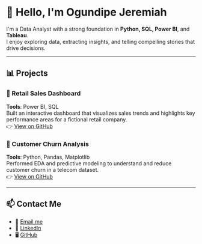 # 👋 Hello, I'm Ogundipe Jeremiah

I'm a Data Analyst with a strong foundation in **Python, SQL, Power BI**, and **Tableau**.  
I enjoy exploring data, extracting insights, and telling compelling stories that drive decisions.

---

## 📊 Projects

### 🧾 Retail Sales Dashboard  
**Tools**: Power BI, SQL  
Built an interactive dashboard that visualizes sales trends and highlights key performance areas for a fictional retail company.  
👉 [View on GitHub](https://github.com/ogundipejeremiah/retail-sales-dashboard)

### 🔄 Customer Churn Analysis  
**Tools**: Python, Pandas, Matplotlib  
Performed EDA and predictive modeling to understand and reduce customer churn in a telecom dataset.  
👉 [View on GitHub](https://github.com/ogundipejeremiah/customer-churn-analysis)

---

## 📫 Contact Me

- 📧 [Email me](mailto:ogundipejeremiah1999@gmail.com)
- 💼 [LinkedIn](https://linkedin.com/in/ogundipejeremiah)
- 🖥️ [GitHub](https://github.com/ogundipejeremiah)
